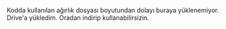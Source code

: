 Kodda kullanılan ağırlık dosyası boyutundan dolayı buraya yüklenemiyor.
Drive'a yükledim. Oradan indirip kullanabilirsizin.

